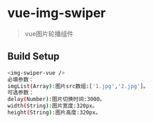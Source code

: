 # vue-img-swiper

> vue图片轮播组件

## Build Setup

``` bash
<img-swiper-vue />
必填参数：
imgList(Array):图片src数组:['1.jpg','2.jpg']。
可选参数：
delay(Number):图片切换时间:3000。
width(String):图片宽度:320px。
height(String):图片高度:320px。
```
